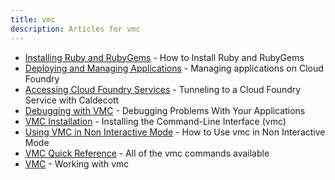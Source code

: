```yaml
---
title: vmc
description: Articles for vmc
---
```


* [Installing Ruby and RubyGems](/frameworks/ruby/installing-ruby.html) - How to Install Ruby and RubyGems
* [Deploying and Managing Applications](/tools/deploying-apps.html) - Managing applications on Cloud Foundry
* [Accessing Cloud Foundry Services](/tools/vmc/caldecott.html) - Tunneling to a Cloud Foundry Service with Caldecott
* [Debugging with VMC](/tools/vmc/debugging.html) - Debugging Problems With Your Applications
* [VMC Installation](/tools/vmc/installing-vmc.html) - Installing the Command-Line Interface (vmc)
* [Using VMC in Non Interactive Mode](/tools/vmc/vmc-non-interactive.html) - How to Use vmc in Non Interactive Mode
* [VMC Quick Reference](/tools/vmc/vmc-quick-ref.html) - All of the vmc commands available
* [VMC](/tools/vmc/vmc.html) - Working with vmc
